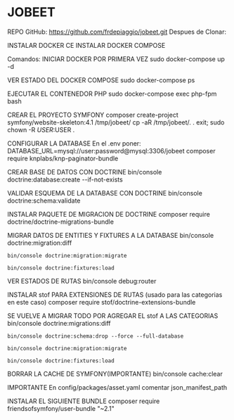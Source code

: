 # JOBEET

REPO GitHub: https://github.com/frdepiaggio/jobeet.git
Despues de Clonar:

INSTALAR DOCKER CE
INSTALAR DOCKER COMPOSE

Comandos:
INICIAR DOCKER POR PRIMERA VEZ
	sudo docker-compose up -d

VER ESTADO DEL DOCKER COMPOSE
	sudo docker-compose ps

EJECUTAR EL CONTENEDOR PHP
	sudo docker-compose exec php-fpm bash

CREAR EL PROYECTO SYMFONY
	composer create-project symfony/website-skeleton:4.1 /tmp/jobeet/
	cp -aR /tmp/jobeet/. .
	exit;
	sudo chown -R $USER:$USER .

CONFIGURAR LA DATABASE
	En el .env poner:
	DATABASE_URL=mysql://user:password@mysql:3306/jobeet
	composer require knplabs/knp-paginator-bundle

CREAR BASE DE DATOS CON DOCTRINE
	bin/console doctrine:database:create --if-not-exists

VALIDAR ESQUEMA DE LA DATABASE CON DOCTRINE
	bin/console doctrine:schema:validate

INSTALAR PAQUETE DE MIGRACION DE DOCTRINE
	composer require doctrine/doctrine-migrations-bundle

MIGRAR DATOS DE ENTITIES Y FIXTURES A LA DATABASE
	bin/console doctrine:migration:diff

	bin/console doctrine:migration:migrate

	bin/console doctrine:fixtures:load

VER ESTADOS DE RUTAS
	bin/console debug:router

INSTALAR stof PARA EXTENSIONES DE RUTAS (usado para las categorias en este caso)
	composer require stof/doctrine-extensions-bundle

SE VUELVE A MIGRAR TODO POR AGREGAR EL stof A LAS CATEGORIAS
	bin/console doctrine:migrations:diff

	bin/console doctrine:schema:drop --force --full-database

	bin/console doctrine:migration:migrate

	bin/console doctrine:fixtures:load

BORRAR LA CACHE DE SYMFONY(IMPORTANTE)
	bin/console cache:clear

IMPORTANTE
	En config/packages/asset.yaml comentar json_manifest_path

INSTALAR EL SIGUIENTE BUNDLE
composer require friendsofsymfony/user-bundle "~2.1"